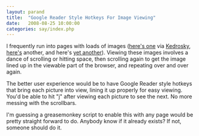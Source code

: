 ```yaml
---
layout: parand
title:  "Google Reader Style Hotkeys For Image Viewing"
date:   2008-08-25 10:00:00
categories: say/index.php
---
```

I frequently run into pages with loads of images \([here's one](http://www.boston.com/bigpicture/2008/08/beijing_2008_its_a_wrap.html) via [Kedrosky](http://paul.kedrosky.com/archives/2008/08/25/linkfest_olympi.html), [here's](http://stuff.thdesign.be/forum/varia/OS.html) another, and here's [yet another](http://headinjurytheater.com/abcexcuse.htm)\). Viewing these images involves a dance of scrolling or hitting space, then scrolling again to get the image lined up in the viewable part of the browser, and repeating over and over again.

The better user experience would be to have Google Reader style hotkeys that bring each picture into view, lining it up properly for easy viewing. You'd be able to hit "j" after viewing each picture to see the next. No more messing with the scrollbars.

I'm guessing a greasemonkey script to enable this with any page would be pretty straight forward to do. Anybody know if it already exists? If not, someone should do it.
